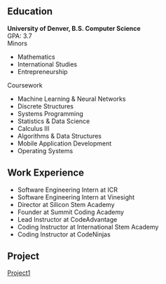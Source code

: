 
## Education
**University of Denver, B.S. Computer Science** \
GPA: 3.7 \
Minors
- Mathematics
- International Studies
- Entrepreneurship

Coursework
- Machine Learning & Neural Networks
- Discrete Structures
- Systems Programming
- Statistics & Data Science
- Calculus III
- Algorithms & Data Structures
- Mobile Application Development
- Operating Systems

## Work Experience
- Software Engineering Intern at ICR
- Software Engineering Intern at Vinesight
- Director at Silicon Stem Academy
- Founder at Summit Coding Academy
- Lead Instructor at CodeAdvantage
- Coding Instructor at International Stem Academy
- Coding Instructor at CodeNinjas

## Project
[Project1](project1.md)

